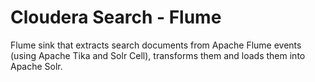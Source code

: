 # Cloudera Search - Flume

Flume sink that extracts search documents from Apache Flume events (using Apache Tika and Solr Cell), transforms them and loads them into Apache Solr. 

